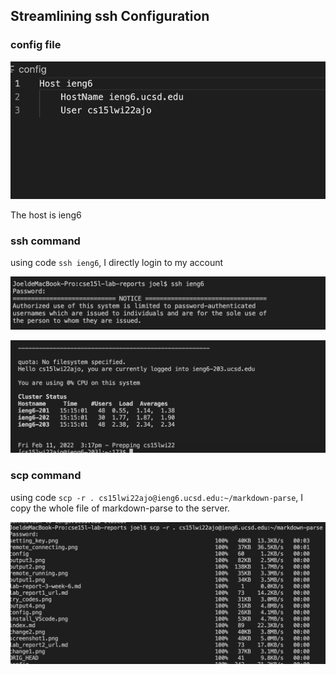 ## Streamlining ssh Configuration


### config file

![image](config.png)

The host is ieng6


### ssh command

using code `ssh ieng6`, I directly login to my account

![image](sshLogin1.png)

![image](sshLogin2.png)


### scp command

using code `scp -r . cs15lwi22ajo@ieng6.ucsd.edu:~/markdown-parse`,
I copy the whole file of markdown-parse to the server.

![image](scpCopyFile.png)




